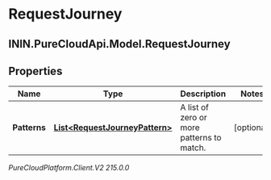 # RequestJourney

## ININ.PureCloudApi.Model.RequestJourney

## Properties

|Name | Type | Description | Notes|
|------------ | ------------- | ------------- | -------------|
| **Patterns** | [**List&lt;RequestJourneyPattern&gt;**](RequestJourneyPattern) | A list of zero or more patterns to match. | [optional] |



_PureCloudPlatform.Client.V2 215.0.0_

